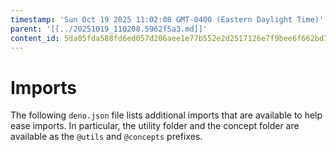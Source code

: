 ```yaml
---
timestamp: 'Sun Oct 19 2025 11:02:08 GMT-0400 (Eastern Daylight Time)'
parent: '[[../20251019_110208.5962f5a3.md]]'
content_id: 5da05fda588fd6ed057d206aee1e77b552e2d2517126e7f9bee6f662bd7c0afe
---
```


# Imports

The following `deno.json` file lists additional imports that are available to help ease imports. In particular, the utility folder and the concept folder are available as the `@utils` and `@concepts` prefixes.
